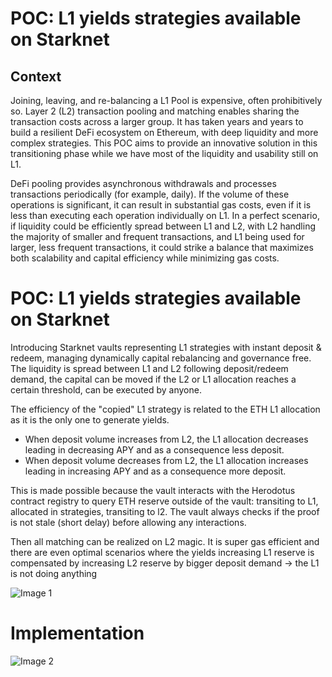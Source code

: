 # POC: L1 yields strategies available on Starknet

## Context 

Joining, leaving, and re-balancing a L1 Pool is expensive, often prohibitively so. Layer 2 (L2) transaction pooling and matching enables sharing the transaction costs across a larger group. It has taken years and years to build a resilient DeFi ecosystem on Ethereum, with deep liquidity and more complex strategies. 
This POC aims to provide an innovative solution in this transitioning phase while we have most of the liquidity and usability still on L1. 

DeFi pooling provides asynchronous withdrawals and processes transactions periodically (for example, daily). If the volume of these operations is significant, it can result in substantial gas costs, even if it is less than executing each operation individually on L1.
In a perfect scenario, if liquidity could be efficiently spread between L1 and L2, with L2 handling the majority of smaller and frequent transactions, and L1 being used for larger, less frequent transactions, it could strike a balance that maximizes both scalability and capital efficiency while minimizing gas costs.

# POC: L1 yields strategies available on Starknet

Introducing Starknet vaults representing L1 strategies with instant deposit & redeem, managing dynamically capital rebalancing and governance free. 
The liquidity is spread between L1 and L2 following deposit/redeem demand, the capital can be moved if the L2 or L1 allocation reaches a certain threshold, can be executed by anyone. 

The efficiency of the "copied" L1 strategy is related to the ETH L1 allocation as it is the only one to generate yields.
- When deposit volume increases from L2, the L1 allocation decreases leading in decreasing APY and as a consequence less deposit.
- When deposit volume decreases from L2, the L1 allocation increases leading in increasing APY and as a consequence more deposit.

This is made possible because the vault interacts with the Herodotus contract registry to query ETH reserve outside of the vault: transiting to L1, allocated in strategies, transiting to l2. 
The vault always checks if the proof is not stale (short delay) before allowing any interactions.

Then all matching can be realized on L2 magic. 
It is super gas efficient and there are even optimal scenarios where the yields increasing L1 reserve is compensated by increasing L2 reserve by bigger deposit demand -> the L1 is not doing anything

![Image 1](url-to-your-image1)

# Implementation

![Image 2](url-to-your-image2)
